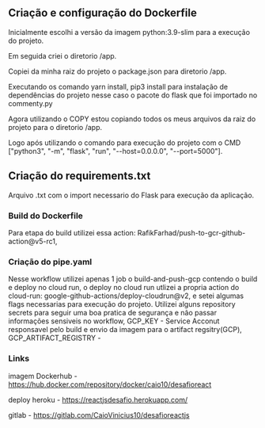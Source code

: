 ## Criação e configuração do Dockerfile

Inicialmente escolhi a versão da imagem python:3.9-slim para a execução do projeto.

Em seguida criei o diretorio /app.

Copiei da minha raiz do projeto o package.json para diretorio /app.

Executando os comando yarn install, pip3 install para instalação de dependências do projeto  nesse caso o pacote do flask que foi importado no commenty.py

Agora utilizando o COPY estou copiando todos os meus arquivos da raiz do projeto para o diretorio /app.

Logo após utilizando o comando para execução do projeto com o CMD ["python3", "-m", "flask", "run", "--host=0.0.0.0", "--port=5000"].

## Criação do requirements.txt
Arquivo .txt com o import necessario do Flask para execução da aplicação.

### Build do Dockerfile

Para etapa do build utilizei essa action: RafikFarhad/push-to-gcr-github-action@v5-rc1, 

### Criação do pipe.yaml

Nesse workflow utilizei apenas 1 job o build-and-push-gcp contendo o build e deploy no cloud run, o deploy no cloud run utlizei a propria action do cloud-run: google-github-actions/deploy-cloudrun@v2, e setei algumas flags necessarias para execução do projeto. Utilizei alguns repository secrets para seguir uma boa pratica de segurança e não passar informações sensiveis no workflow, GCP_KEY - Service Acconut responsavel pelo build e envio da imagem para o artifact regsitry(GCP), GCP_ARTIFACT_REGISTRY - 


### Links

imagem Dockerhub - https://hub.docker.com/repository/docker/caio10/desafioreact

deploy heroku - https://reactjsdesafio.herokuapp.com/

gitlab - https://gitlab.com/CaioVinicius10/desafioreactjs
